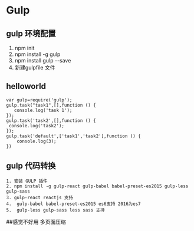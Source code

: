 # Gulp
## gulp 环境配置

1. npm init
2. npm install -g gulp
3. npm install gulp --save
4. 新建gulpfile 文件
## helloworld
```
var gulp=require('gulp');
gulp.task("task1",[],function () {
   console.log('task 1'); 
});
gulp.task('task2',[],function () {
 console.log('task2');
});
gulp.task('default',['task1','task2'],function () {
    console.log(3);
})
```
## gulp 代码转换
    1. 安装 GULP 插件 
    2. npm install -g gulp-react gulp-babel babel-preset-es2015 gulp-less gulp-sass
    3. gulp-react reactjs 支持 
    4.  gulp-babel babel-preset-es2015 es6支持 2016为es7
    5.  gulp-less gulp-sass less sass 支持
   ##感觉不好用 多页面压缩